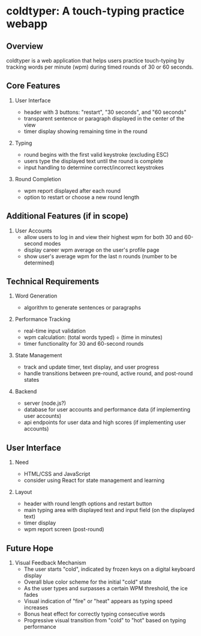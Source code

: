 # coldtyper: A touch-typing practice webapp

## Overview
coldtyper is a web application that helps users practice touch-typing by tracking words per minute (wpm) during timed rounds of 30 or 60 seconds.

## Core Features
1. User Interface
   - header with 3 buttons: "restart", "30 seconds", and "60 seconds"
   - transparent sentence or paragraph displayed in the center of the view
   - timer display showing remaining time in the round

2. Typing
   - round begins with the first valid keystroke (excluding ESC)
   - users type the displayed text until the round is complete
   - input handling to determine correct/incorrect keystrokes

3. Round Completion
   - wpm report displayed after each round
   - option to restart or choose a new round length

## Additional Features (if in scope)
1. User Accounts
   - allow users to log in and view their highest wpm for both 30 and 60-second modes
   - display career wpm average on the user's profile page
   - show user's average wpm for the last n rounds (number to be determined)

## Technical Requirements
1. Word Generation
   - algorithm to generate sentences or paragraphs

2. Performance Tracking
   - real-time input validation
   - wpm calculation: (total words typed) ÷ (time in minutes)
   - timer functionality for 30 and 60-second rounds

3. State Management
   - track and update timer, text display, and user progress
   - handle transitions between pre-round, active round, and post-round states

4. Backend
   - server (node.js?)
   - database for user accounts and performance data (if implementing user accounts)
   - api endpoints for user data and high scores (if implementing user accounts)

## User Interface
1. Need
   - HTML/CSS and JavaScript
   - consider using React for state management and learning

2. Layout
   - header with round length options and restart button
   - main typing area with displayed text and input field (on the displayed text)
   - timer display
   - wpm report screen (post-round)

## Future Hope
1. Visual Feedback Mechanism
   - The user starts "cold", indicated by frozen keys on a digital keyboard display
   - Overall blue color scheme for the initial "cold" state
   - As the user types and surpasses a certain WPM threshold, the ice fades
   - Visual indication of "fire" or "heat" appears as typing speed increases
   - Bonus heat effect for correctly typing consecutive words
   - Progressive visual transition from "cold" to "hot" based on typing performance
